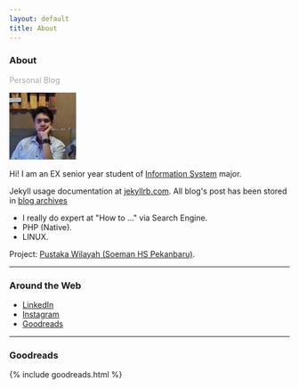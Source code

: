```yaml
---
layout: default
title: About
---
```

<h3>About</h3>
<p style="color:darkgray">Personal Blog</p>
<img class="profile-picture" src="/assets/img/index.jpeg" alt="author">

Hi!
I am an <span class="text-danger">EX</span> senior year student of <a href="https://fst.uin-suska.ac.id" target="_blank">Information System</a> major.

Jekyll usage documentation at [jekyllrb.com](https://jekyllrb.com/). All blog's post has been stored in <a href="{{ site.url }}/archives/">blog archives</a>

- I really do expert at "How to ..." via Search Engine.
- PHP (Native).
- LINUX.

<i class="fa fa-angle-double-right"></i> Project: [Pustaka Wilayah (Soeman HS Pekanbaru)](https://imamta.000webhostapp.com).

<hr>
<h3>Around the Web</h3>

- <i class="fa fa-linkedin"></i>[ LinkedIn](https://id.linkedin.com/in/imam-s-75522380)
- <i class="fa fa-instagram"></i>[ Instagram](https://instagram.com/imamsiswandi)
- <i class="fa fa-google"></i>[ Goodreads](https://www.goodreads.com/user/show/68293724-imam)
<hr>
<h3>Goodreads</h3>

{% include goodreads.html %}